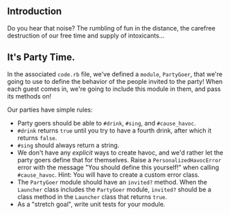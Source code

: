 ## Introduction

Do you hear that noise? The rumbling of fun in the distance, the carefree destruction of our free time and supply of intoxicants...


## It's Party Time.

In the associated `code.rb` file, we've defined a `module`, `PartyGoer`, that we're going to use to define the behavior of the people invited to the party! When each guest comes in, we're going to include this module in them, and pass its methods on!


Our parties have simple rules:

-  Party goers should be able to `#drink`, `#sing`, and `#cause_havoc`.
-  `#drink` returns `true` until you try to have a fourth drink, after which it returns `false`.
-  `#sing` should always return a string.
-  We don't have any *explicit* ways to create havoc, and we'd rather let the party goers define that for themselves. Raise a `PersonalizedHavocError` error with the message "You should define this yourself!" when calling `#cause_havoc`. Hint: You will have to create a custom error class.
- The `PartyGoer` module should have an `invited?` method. When the `Launcher` class includes the `PartyGoer` module, `invited?` should be a class method in the `Launcher` class that returns `true`.
- As a "stretch goal", write unit tests for your module.
